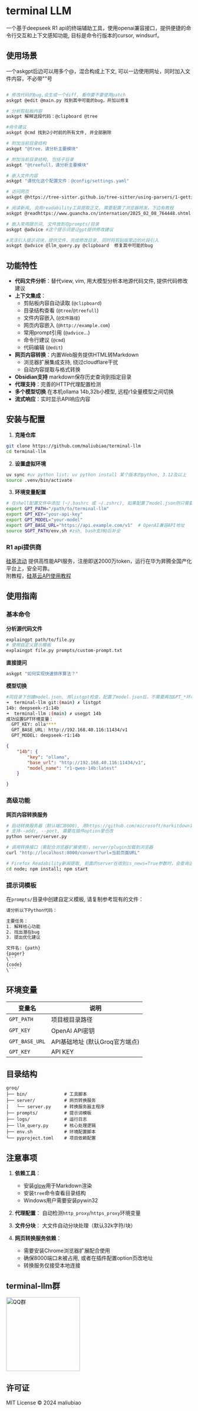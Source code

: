 
# terminal LLM

一个基于deepseek R1 api的终端辅助工具，使用openai兼容接口，提供便捷的命令行交互和上下文感知功能, 目标是命令行版本的cursor, windsurf。

## 使用场景
一个askgpt后边可以用多个@，混合构成上下文, 可以一边使用网址，同时加入文件内容，不必带""号    
```bash

# 修改代码的bug,会生成一个diff, 看你要不要使用patch
askgpt @edit @main.py 找到其中可能的bug，并加以修复

# 分析剪贴板内容
askgpt 解释这段代码：@clipboard @tree

#命令建议
askgpt @cmd 找到2小时前的所有文件, 并全部删除

# 附加当前目录结构
askgpt "@tree，请分析主要模块"

# 附加当前目录结构, 包括子目录
askgpt "@treefull，请分析主要模块"

# 嵌入文件内容
askgpt "请优化这个配置文件：@config/settings.yaml"

# 访问网页
askgpt @https://tree-sitter.github.io/tree-sitter/using-parsers/1-getting-started.html 归纳这个文档

# 阅读新闻, 会用readability工具提取正文, 需要配置了浏览器转发，下边有教程   
askgpt @readhttps://www.guancha.cn/internation/2025_02_08_764448.shtml 总结新闻

# 嵌入常用提示词, 文件放到在prompts/目录
askgpt @advice #这个提示词是让gpt提供修改建议

#灵活引入提示词块，提供文件，完成修改目录, 同时将剪贴版里边的片段引入   
askgpt @advice @llm_query.py @clipboard  修复其中可能的bug   
```

## 功能特性

- **代码文件分析**：替代view, vim, 用大模型分析本地源代码文件, 提供代码修改建议    
- **上下文集成**：
  - 剪贴板内容自动读取 (`@clipboard`)
  - 目录结构查看 (`@tree`/`@treefull`)
  - 文件内容嵌入 (`@文件路径`)
  - 网页内容嵌入 (`@http://example.com`)
  - 常用prompt引用 (`@advice`...)
  - 命令行建议 (`@cmd`)
  - 代码编辑 (`@edit`)
- **网页内容转换**：内置Web服务提供HTML转Markdown
  - 浏览器扩展集成支持, 绕过cloudflare干扰
  - 自动内容提取与格式转换
- **Obsidian支持** markdown保存历史查询到指定目录
- **代理支持**：完善的HTTP代理配置检测
- **多个模型切换** 在本机ollama 14b,32b小模型, 远程r1全量模型之间切换
- **流式响应**：实时显示API响应内容

## 安装与配置

1. **克隆仓库**
```bash
git clone https://github.com/maliubiao/terminal-llm
cd terminal-llm
```

2. **设置虚拟环境**
```bash
uv sync #uv python list; uv python install 某个版本的python, 3.12及以上
source .venv/bin/activate
```

3. **环境变量配置**
```bash
# 在shell配置文件中添加 (~/.bashrc 或 ~/.zshrc), 如果配置了model.json则只需要最后一行，source /your/path/to/env.sh
export GPT_PATH="/path/to/terminal-llm"
export GPT_KEY="your-api-key"
export GPT_MODEL="your-model"
export GPT_BASE_URL="https://api.example.com/v1"  # OpenAI兼容API地址
source $GPT_PATH/env.sh #zsh, bash支持@后补全
```

### R1 api提供商
[硅基流动](https://cloud.siliconflow.cn/i/BofVjNGq) 提供高性能API服务，注册即送2000万token，运行在华为昇腾全国产化平台上，安全可靠。  
附教程，[硅基云API使用教程](https://docs.siliconflow.cn/usercases/use-siliconcloud-in-chatbox)  


## 使用指南

### 基本命令

**分析源代码文件**
```bash
explaingpt path/to/file.py
# 使用自定义提示模板
explaingpt file.py prompts/custom-prompt.txt
```

**直接提问**

```bash
askgpt "如何实现快速排序算法？"
```

**模型切换**

```bash
#同目录下创建model.json, 用listgpt检查，配置了model.json后，不需要再加GPT_*环境变量，会使用"default" 供应商，或者第一个
➜  terminal-llm git:(main) ✗ listgpt 
14b: deepseek-r1:14b
➜  terminal-llm :(main) ✗ usegpt 14b
成功设置GPT环境变量：
  GPT_KEY: olla****
  GPT_BASE_URL: http://192.168.40.116:11434/v1
  GPT_MODEL: deepseek-r1:14b
```
```json
{
    "14b": {
        "key": "ollama",
        "base_url": "http://192.168.40.116:11434/v1",
        "model_name": "r1-qwen-14b:latest"
    }

}
```

### 高级功能

**网页内容转换服务**
```bash
# 启动转换服务器（默认端口8000), 用https://github.com/microsoft/markitdown实现
# 支持--addr, --port, 需要在插件option里也改
python server/server.py

# 调用转换接口（需配合浏览器扩展使用），server/plugin加载到浏览器
curl "http://localhost:8000/convert?url=当前页面URL"

# Firefox Readability新闻提取, 前面的server在收到is_news=True参数时，会查询这个, 端口3000, package.json中可改    
cd node; npm install; npm start
```


### 提示词模板

在`prompts/`目录中创建自定义模板, 请复制参考现有的文件：
```txt
请分析以下Python代码：

主要任务：
1. 解释核心功能
2. 找出潜在bug
3. 提出优化建议

文件名: {path}
{pager}
\```
{code}
\```
```

## 环境变量

| 变量名         | 说明                          |
|---------------|-----------------------------|
| `GPT_PATH`    | 项目根目录路径                   |
| `GPT_KEY`     | OpenAI API密钥          |
| `GPT_BASE_URL`| API基础地址 (默认Groq官方端点)   |
| `GPT_KEY`     | API KEY    |

## 目录结构

```
groq/
├── bin/              # 工具脚本
├── server/           # 网页转换服务
│   └── server.py     # 转换服务器主程序
├── prompts/          # 提示词模板
├── logs/             # 运行日志
├── llm_query.py      # 核心处理逻辑
├── env.sh            # 环境配置脚本
└── pyproject.toml    # 项目依赖配置
```


## 注意事项

1. **依赖工具**：
   - 安装[glow](https://github.com/charmbracelet/glow)用于Markdown渲染
   - 安装`tree`命令查看目录结构
   - Windows用户需要安装pywin32

2. **代理配置**：
   自动检测`http_proxy`/`https_proxy`环境变量

3. **文件分块**：
   大文件自动分块处理（默认32k字符/块）

4. **网页转换服务依赖**：
   - 需要安装Chrome浏览器扩展配合使用
   - 确保8000端口未被占用, 或者在插件配置option页改地址
   - 转换服务仅接受本地连接


## terminal-llm群
<img src="doc/qrcode_1739088418032.jpg" width = "200" alt="QQ群" align=center />

## 许可证

MIT License © 2024 maliubiao


